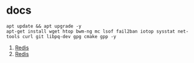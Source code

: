 # docs
``` 
apt update && apt upgrade -y
apt-get install wget htop bwm-ng mc lsof fail2ban iotop sysstat net-tools curl git libpq-dev gpg cmake gpp -y
```

1. <a href="https://github.com/anicloud-ru/docs/blob/main/ruby.md">Redis</a>
2. <a href="https://github.com/anicloud-ru/docs/blob/main/redis.md">Redis</a>
